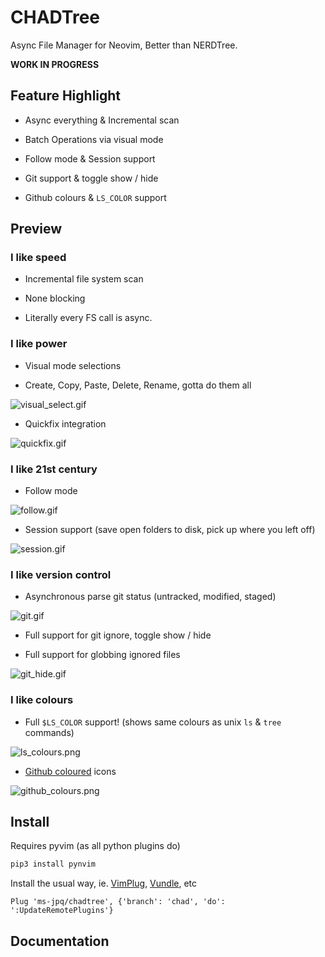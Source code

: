 # CHADTree

Async File Manager for Neovim, Better than NERDTree.

**WORK IN PROGRESS**

## Feature Highlight

- Async everything & Incremental scan

- Batch Operations via visual mode

- Follow mode & Session support

- Git support & toggle show / hide

- Github colours & `LS_COLOR` support

## Preview

### I like speed

- Incremental file system scan

- None blocking

- Literally every FS call is async.

### I like power

- Visual mode selections

- Create, Copy, Paste, Delete, Rename, gotta do them all

![visual_select.gif](https://raw.githubusercontent.com/ms-jpq/chadtree/chad/preview/visual_select.gif)

- Quickfix integration

![quickfix.gif](https://raw.githubusercontent.com/ms-jpq/chadtree/chad/preview/quickfix.gif)

### I like 21st century

- Follow mode

![follow.gif](https://raw.githubusercontent.com/ms-jpq/chadtree/chad/preview/follow.gif)

- Session support (save open folders to disk, pick up where you left off)

![session.gif](https://raw.githubusercontent.com/ms-jpq/chadtree/chad/preview/session.gif)

### I like version control

- Asynchronous parse git status (untracked, modified, staged)

![git.gif](https://raw.githubusercontent.com/ms-jpq/chadtree/chad/preview/git.gif)

- Full support for git ignore, toggle show / hide

- Full support for globbing ignored files

![git_hide.gif](https://raw.githubusercontent.com/ms-jpq/chadtree/chad/preview/git_hide.gif)

### I like colours

- Full `$LS_COLOR` support! (shows same colours as unix `ls` & `tree` commands)

![ls_colours.png](https://raw.githubusercontent.com/ms-jpq/chadtree/chad/preview/ls_colours.png)

- [Github coloured](https://github.com/github/linguist) icons

![github_colours.png](https://raw.githubusercontent.com/ms-jpq/chadtree/chad/preview/github_colours.png)

## Install

Requires pyvim (as all python plugins do)

```sh
pip3 install pynvim
```

Install the usual way, ie. [VimPlug](https://github.com/junegunn/vim-plug), [Vundle](https://github.com/VundleVim/Vundle.vim), etc

```VimL
Plug 'ms-jpq/chadtree', {'branch': 'chad', 'do': ':UpdateRemotePlugins'}
```

## Documentation
